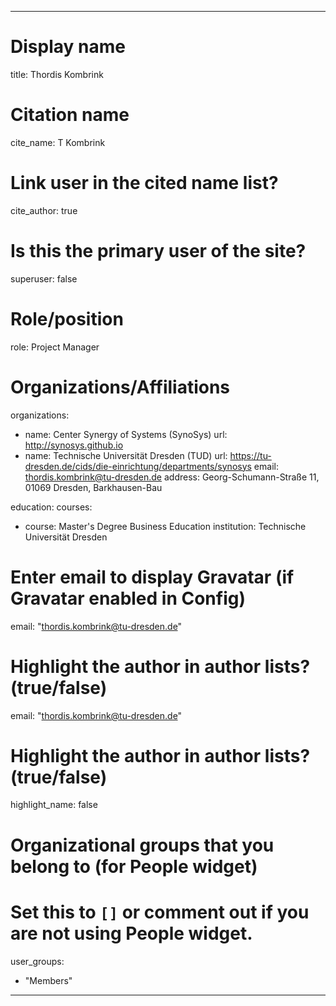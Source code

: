 ---

# Display name
title: Thordis Kombrink

# Citation name
cite_name: T Kombrink

# Link user in the cited name list?
cite_author: true

# Is this the primary user of the site?
superuser: false

# Role/position
role: Project Manager

# Organizations/Affiliations
organizations:
- name: Center Synergy of Systems (SynoSys)
  url: http://synosys.github.io
- name: Technische Universität Dresden (TUD)
  url: https://tu-dresden.de/cids/die-einrichtung/departments/synosys
  email: thordis.kombrink@tu-dresden.de
  address: Georg-Schumann-Straße 11, 01069 Dresden, Barkhausen-Bau

education:
 courses:
 - course: Master's Degree Business Education
   institution: Technische Universität Dresden
# Enter email to display Gravatar (if Gravatar enabled in Config)
email: "thordis.kombrink@tu-dresden.de"
# Highlight the author in author lists? (true/false)

email: "thordis.kombrink@tu-dresden.de"

# Highlight the author in author lists? (true/false)
highlight_name: false

# Organizational groups that you belong to (for People widget)
#   Set this to `[]` or comment out if you are not using People widget.
user_groups:
- "Members"
---